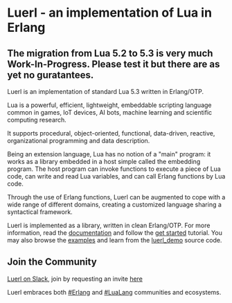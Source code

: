 Luerl - an implementation of Lua in Erlang
==========================================

The migration from Lua 5.2 to 5.3 is very much Work-In-Progress. Please test it but there are as yet no guratantees.
--------------------------------------------------------------------------------------------------------------------
Luerl is an implementation of standard Lua 5.3 written in Erlang/OTP.

Lua is a powerful, efficient, lightweight, embeddable scripting language common in games, IoT devices, AI bots, machine learning and scientific computing research.

It supports procedural, object-oriented, functional, data-driven, reactive, organizational programming and data description.

Being an extension language, Lua has no notion of a "main" program: it works as a library embedded in a host simple called the embedding program. The host program can invoke functions to execute a piece of Lua code, can write and read Lua variables, and can call Erlang functions by Lua code.

Through the use of Erlang functions, Luerl can be augmented to cope with a wide range of different domains, creating a customized language sharing a syntactical framework.

Luerl is implemented as a library, written in clean Erlang/OTP. For more information, read the [documentation](https://github.com/rvirding/luerl/wiki) and follow the [get started](https://github.com/rvirding/luerl/wiki/0.2-Getting-started) tutorial. You may also browse the [examples](https://github.com/rvirding/luerl/tree/develop/examples) and learn from the [luerl_demo](https://github.com/nonsensews/luerl_demo) source code.

Join the Community
------------------

[Luerl on Slack](https://luerl.slack.com), join by requesting an invite [here](https://erlef.org/slack-invite/luerl)

Luerl embraces both [#Erlang](https://twitter.com/hashtag/erlang?src=hash) and [#LuaLang](https://twitter.com/hashtag/lualang?src=hash) communities and ecosystems.
